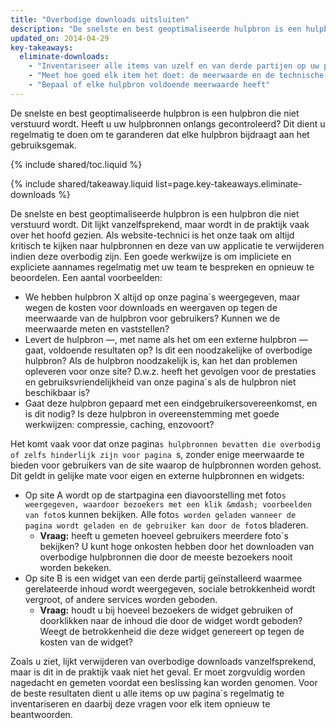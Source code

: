 ```yaml
---
title: "Overbodige downloads uitsluiten"
description: "De snelste en best geoptimaliseerde hulpbron is een hulpbron die niet verstuurd wordt. Heeft u uw hulpbronnen onlangs gecontroleerd? Dit dient u regelmatig te doen om te garanderen dat elke hulpbron bijdraagt aan het gebruiksgemak."
updated_on: 2014-04-29
key-takeaways:
  eliminate-downloads:
    - "Inventariseer alle items van uzelf en van derde partijen op uw pagina's"
    - "Meet hoe goed elk item het doet: de meerwaarde en de technische resultaten"
    - "Bepaal of elke hulpbron voldoende meerwaarde heeft"
---
```


<p class="intro">
  De snelste en best geoptimaliseerde hulpbron is een hulpbron die niet verstuurd wordt. Heeft u uw hulpbronnen onlangs gecontroleerd? Dit dient u regelmatig te doen om te garanderen dat elke hulpbron bijdraagt aan het gebruiksgemak.
</p>

{% include shared/toc.liquid %}

{% include shared/takeaway.liquid list=page.key-takeaways.eliminate-downloads %}

De snelste en best geoptimaliseerde hulpbron is een hulpbron die niet verstuurd wordt. Dit lijkt vanzelfsprekend, maar wordt in de praktijk vaak over het hoofd gezien. Als website-technici is het onze taak om altijd kritisch te kijken naar hulpbronnen en deze van uw applicatie te verwijderen indien deze overbodig zijn. Een goede werkwijze is om impliciete en expliciete aannames regelmatig met uw team te bespreken en opnieuw te beoordelen. Een aantal voorbeelden:

* We hebben hulpbron X altijd op onze pagina`s weergegeven, maar wegen de kosten voor downloads en weergaven op tegen de meerwaarde van de hulpbron voor gebruikers? Kunnen we de meerwaarde meten en vaststellen?
* Levert de hulpbron &mdash;, met name als het om een externe hulpbron &mdash; gaat, voldoende resultaten op? Is dit een noodzakelijke of overbodige hulpbron? Als de hulpbron noodzakelijk is, kan het dan problemen opleveren voor onze site? D.w.z. heeft het gevolgen voor de prestaties en gebruiksvriendelijkheid van onze pagina`s als de hulpbron niet beschikbaar is?
* Gaat deze hulpbron gepaard met een eindgebruikersovereenkomst, en is dit nodig? Is deze hulpbron in overeenstemming met goede werkwijzen: compressie, caching, enzovoort?

Het komt vaak voor dat onze pagina`s hulpbronnen bevatten die overbodig of zelfs hinderlijk zijn voor pagina `s, zonder enige meerwaarde te bieden voor gebruikers van de site waarop de hulpbronnen worden gehost. Dit geldt in gelijke mate voor eigen en externe hulpbronnen en widgets:

* Op site A wordt op de startpagina een diavoorstelling met foto`s weergegeven, waardoor bezoekers met een klik &mdash; voorbeelden van foto`s kunnen bekijken. Alle foto`s worden geladen wanneer de pagina wordt geladen en de gebruiker kan door de foto`s bladeren.
    * **Vraag:** heeft u gemeten hoeveel gebruikers meerdere foto`s bekijken? U kunt hoge onkosten hebben door het downloaden van overbodige hulpbronnen die door de meeste bezoekers nooit worden bekeken.
* Op site B is een widget van een derde partij geïnstalleerd waarmee gerelateerde inhoud wordt weergegeven, sociale betrokkenheid wordt vergroot, of andere services worden geboden.
    * **Vraag:** houdt u bij hoeveel bezoekers de widget gebruiken of doorklikken naar de inhoud die door de widget wordt geboden? Weegt de betrokkenheid die deze widget genereert op tegen de kosten van de widget?

Zoals u ziet, lijkt verwijderen van overbodige downloads vanzelfsprekend, maar is dit in de praktijk vaak niet het geval. Er moet zorgvuldig worden nagedacht en gemeten voordat een beslissing kan worden genomen. Voor de beste resultaten dient u alle items op uw pagina`s regelmatig te inventariseren en daarbij deze vragen voor elk item opnieuw te beantwoorden.



